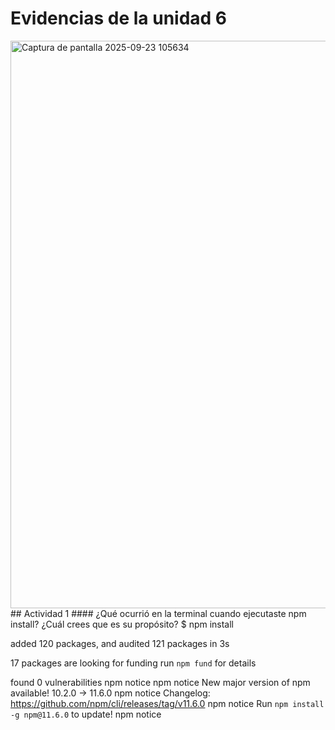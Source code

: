 
# Evidencias de la unidad 6

<img width="1664" height="908" alt="Captura de pantalla 2025-09-23 105634" src="https://github.com/user-attachments/assets/8f144230-99a3-4da3-b702-299d45e62278" />
## Actividad 1
#### ¿Qué ocurrió en la terminal cuando ejecutaste npm install? ¿Cuál crees que es su propósito?
$ npm install

added 120 packages, and audited 121 packages in 3s

17 packages are looking for funding
  run `npm fund` for details

found 0 vulnerabilities
npm notice
npm notice New major version of npm available! 10.2.0 -> 11.6.0
npm notice Changelog: <https://github.com/npm/cli/releases/tag/v11.6.0>
npm notice Run `npm install -g npm@11.6.0` to update!
npm notice
